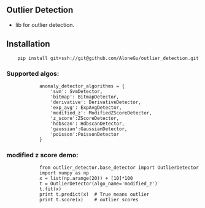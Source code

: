 ## Outlier Detection

* lib for outlier detection.

## Installation

        pip install git+ssh://git@github.com/AloneGu/outlier_detection.git

### Supported algos:

                anomaly_detector_algorithms = {
                    'svm': SvmDetector,
                    'bitmap': BitmapDetector,
                    'derivative': DerivativeDetector,
                    'exp_avg': ExpAvgDetector,
                    'modified_z': ModifiedZScoreDetector,
                    'z_score':ZScoreDetector,
                    'hdbscan': HdbscanDetector,
                    'gaussian':GaussianDetector,
                    'poisson':PoissonDetector
                }


### modified z score demo:

                from outlier_detector.base_detector import OutlierDetector
                import numpy as np
                x = list(np.arange(20)) + [10]*100
                t = OutlierDetector(algo_name='modified_z')
                t.fit(x)
                print t.predict(x)  # True means outlier
                print t.score(x)    # outlier scores


